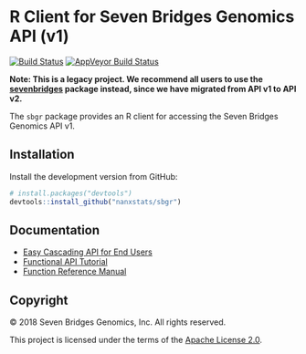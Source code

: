 # R Client for Seven Bridges Genomics API (v1)

[![Build Status](https://travis-ci.org/nanxstats/sbgr.svg?branch=master)](https://travis-ci.org/nanxstats/sbgr)
[![AppVeyor Build Status](https://ci.appveyor.com/api/projects/status/github/nanxstats/sbgr?branch=master&svg=true)](https://ci.appveyor.com/project/nanxstats/sbgr)

**Note: This is a legacy project. We recommend all users to use the [sevenbridges](https://bioconductor.org/packages/sevenbridges) package instead, since we have migrated from API v1 to API v2.**

The `sbgr` package provides an R client for accessing the Seven Bridges Genomics API v1.

## Installation

Install the development version from GitHub:

```r
# install.packages("devtools")
devtools::install_github("nanxstats/sbgr")
```

## Documentation

- [Easy Cascading API for End Users](https://nanx.me/sbgr/articles/easy-api.html)
- [Functional API Tutorial](https://nanx.me/sbgr/articles/sbgr.html)
- [Function Reference Manual](https://nanx.me/sbgr/reference/)

## Copyright

© 2018 Seven Bridges Genomics, Inc. All rights reserved.

This project is licensed under the terms of the [Apache License 2.0](LICENSE).
